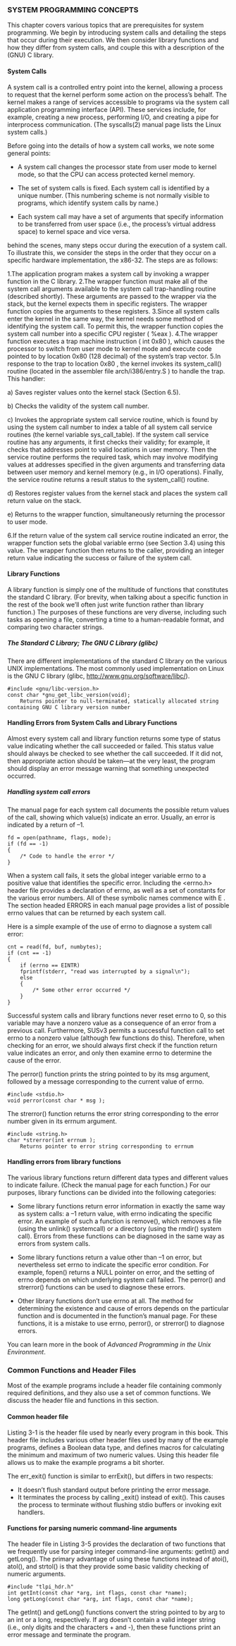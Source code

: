 ### SYSTEM PROGRAMMING CONCEPTS

This chapter covers various topics that are prerequisites for system programming. We begin by introducing system calls and detailing the steps that occur during their execution. We then consider library functions and how they differ from system calls, and couple this with a description of the (GNU) C library.

#### System Calls

A system call is a controlled entry point into the kernel, allowing a process to request that the kernel perform some action on the process’s behalf. The kernel makes a range of services accessible to programs via the system call application programming interface (API). These services include, for example, creating a new process, performing I/O, and creating a pipe for interprocess communication. (The syscalls(2) manual page lists the Linux system calls.)

Before going into the details of how a system call works, we note some general points:

* A system call changes the processor state from user mode to kernel mode, so that the CPU can access protected kernel memory.

* The set of system calls is fixed. Each system call is identified by a unique number. (This numbering scheme is not normally visible to programs, which identify system calls by name.)

* Each system call may have a set of arguments that specify information to be transferred from user space (i.e., the process’s virtual address space) to kernel space and vice versa.

behind the scenes, many steps occur during the execution of
a system call. To illustrate this, we consider the steps in the order that they occur
on a specific hardware implementation, the x86-32. The steps are as follows:

1.The application program makes a system call by invoking a wrapper function in the C library.
2.The wrapper function must make all of the system call arguments available to the system call trap-handling routine (described shortly). These arguments are passed to the wrapper via the stack, but the kernel expects them in specific registers. The wrapper function copies the arguments to these registers.
3.Since all system calls enter the kernel in the same way, the kernel needs some method of identifying the system call. To permit this, the wrapper function
copies the system call number into a specific CPU register ( %eax ).
4.The wrapper function executes a trap machine instruction ( int 0x80 ), which causes the processor to switch from user mode to kernel mode and execute code pointed to by location 0x80 (128 decimal) of the system’s trap vector.
5.In response to the trap to location 0x80 , the kernel invokes its system_call() routine (located in the assembler file arch/i386/entry.S ) to handle the trap. This handler:

a) Saves register values onto the kernel stack (Section 6.5).

b) Checks the validity of the system call number.

c) Invokes the appropriate system call service routine, which is found by using the system call number to index a table of all system call service routines (the kernel variable sys_call_table). If the system call service routine has any arguments, it first checks their validity; for example, it checks that addresses point to valid locations in user memory. Then the service routine performs the required task, which may involve modifying values at addresses specified in the given arguments and transferring data between user memory and kernel memory (e.g., in I/O operations). Finally, the service routine returns a result status to the system_call() routine.

d) Restores register values from the kernel stack and places the system call return value on the stack.

e) Returns to the wrapper function, simultaneously returning the processor to user mode.

6.If the return value of the system call service routine indicated an error, the wrapper function sets the global variable errno (see Section 3.4) using this value. The wrapper function then returns to the caller, providing an integer return value indicating the success or failure of the system call.

#### Library Functions

A library function is simply one of the multitude of functions that constitutes the standard C library. (For brevity, when talking about a specific function in the rest of the book we’ll often just write function rather than library function.) The purposes of these functions are very diverse, including such tasks as opening a file, converting a time to a human-readable format, and comparing two character strings.

##### The Standard C Library; The GNU C Library (glibc)

There are different implementations of the standard C library on the various UNIX implementations. The most commonly used implementation on Linux is the GNU C library (glibc, http://www.gnu.org/software/libc/).

```
#include <gnu/libc-version.h>
const char *gnu_get_libc_version(void);
    Returns pointer to null-terminated, statically allocated string containing GNU C library version number
```

#### Handling Errors from System Calls and Library Functions

Almost every system call and library function returns some type of status value indicating whether the call succeeded or failed. This status value should always be checked to see whether the call succeeded. If it did not, then appropriate action should be taken—at the very least, the program should display an error message warning that something unexpected occurred.

##### Handling system call errors

The manual page for each system call documents the possible return values of the call, showing which value(s) indicate an error. Usually, an error is indicated by a return of –1.

```
fd = open(pathname, flags, mode);
if (fd == -1)
{
    /* Code to handle the error */
}
```

When a system call fails, it sets the global integer variable errno to a positive value that identifies the specific error. Including the &lt;errno.h> header file provides a declaration of errno, as well as a set of constants for the various error numbers. All of these symbolic names commence with E . The section headed ERRORS in each manual page provides a list of possible errno values that can be returned by each system call.

Here is a simple example of the use of errno to diagnose a system call error:

```
cnt = read(fd, buf, numbytes);
if (cnt == -1)
{
    if (errno == EINTR)
    fprintf(stderr, "read was interrupted by a signal\n");
    else
    {
        /* Some other error occurred */
    }
}
```

Successful system calls and library functions never reset errno to 0, so this variable may have a nonzero value as a consequence of an error from a previous call. Furthermore, SUSv3 permits a successful function call to set errno to a nonzero value (although few functions do this). Therefore, when checking for an error, we should always first check if the function return value indicates an error, and only then examine errno to determine the cause of the error.

The perror() function prints the string pointed to by its msg argument, followed by a message corresponding to the current value of errno.

```
#include <stdio.h>
void perror(const char * msg );
```

The strerror() function returns the error string corresponding to the error number given in its errnum argument.

```
#include <string.h>
char *strerror(int errnum );
    Returns pointer to error string corresponding to errnum
```

#### Handling errors from library functions

The various library functions return different data types and different values to indicate failure. (Check the manual page for each function.) For our purposes, library functions can be divided into the following categories:

* Some library functions return error information in exactly the same way as system calls: a –1 return value, with errno indicating the specific error. An example of such a function is remove(), which removes a file (using the unlink() systemcall) or a directory (using the rmdir() system call). Errors from these functions can be diagnosed in the same way as errors from system calls.

* Some library functions return a value other than –1 on error, but nevertheless set errno to indicate the specific error condition. For example, fopen() returns a NULL pointer on error, and the setting of errno depends on which underlying system call failed. The perror() and strerror() functions can be used to diagnose these errors.

* Other library functions don’t use errno at all. The method for determining the existence and cause of errors depends on the particular function and is documented in the function’s manual page. For these functions, it is a mistake to use errno, perror(), or strerror() to diagnose errors.

You can learn more in the book of _Advanced Programming in the Unix Environment_.

### Common Functions and Header Files

Most of the example programs include a header file containing commonly required definitions, and they also use a set of common functions. We discuss the header file and functions in this section.

#### Common header file

Listing 3-1 is the header file used by nearly every program in this book. This header file includes various other header files used by many of the example programs, defines a Boolean data type, and defines macros for calculating the minimum and maximum of two numeric values. Using this header file allows us to make the example programs a bit shorter.

The err_exit() function is similar to errExit(), but differs in two respects:

* It doesn’t flush standard output before printing the error message.
* It terminates the process by calling _exit() instead of exit(). This causes the process to terminate without flushing stdio buffers or invoking exit handlers.

#### Functions for parsing numeric command-line arguments

The header file in Listing 3-5 provides the declaration of two functions that we frequently use for parsing integer command-line arguments: getInt() and getLong(). The primary advantage of using these functions instead of atoi(), atol(), and strtol() is that they provide some basic validity checking of numeric arguments.

```
#include "tlpi_hdr.h"
int getInt(const char *arg, int flags, const char *name);
long getLong(const char *arg, int flags, const char *name);
```

The getInt() and getLong() functions convert the string pointed to by arg to an int or a long, respectively. If arg doesn’t contain a valid integer string (i.e., only digits and the characters + and -), then these functions print an error message and terminate the program.
